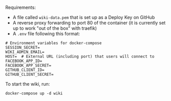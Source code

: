 Requirements:
 * A file called `wiki-data.pem` that is set up as a Deploy Key on GitHub
 * A reverse proxy forwarding to port 80 of the container (it is currently
   set up to work "out of the box" with traefik)
 * A `.env` file following this format:
```
# Environment variables for docker-compose
SESSION_SECRET=
WIKI_ADMIN_EMAIL=
HOST=  # External URL (including port) that users will connect to
FACEBOOK_APP_ID=
FACEBOOK_APP_SECRET=
GITHUB_CLIENT_ID=
GITHUB_CLIENT_SECRET=
```

To start the wiki, run:
```
docker-compose up -d wiki
```
